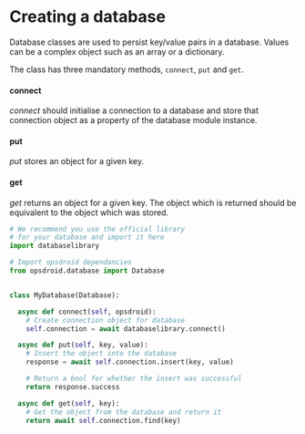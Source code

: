 # Creating a database

Database classes are used to persist key/value pairs in a database. Values can be a complex object such as an array or a dictionary.

The class has three mandatory methods, `connect`, `put` and `get`.

#### connect
*connect* should initialise a connection to a database and store that connection object as a property of the database module instance.

#### put
*put* stores an object for a given key.

#### get
*get* returns an object for a given key. The object which is returned should be equivalent to the object which was stored.

```python
# We recommend you use the official library
# for your database and import it here
import databaselibrary

# Import opsdroid dependancies
from opsdroid.database import Database


class MyDatabase(Database):

  async def connect(self, opsdroid):
    # Create connection object for database
    self.connection = await databaselibrary.connect()

  async def put(self, key, value):
    # Insert the object into the database
    response = await self.connection.insert(key, value)

    # Return a bool for whether the insert was successful
    return response.success

  async def get(self, key):
    # Get the object from the database and return it
    return await self.connection.find(key)

```
